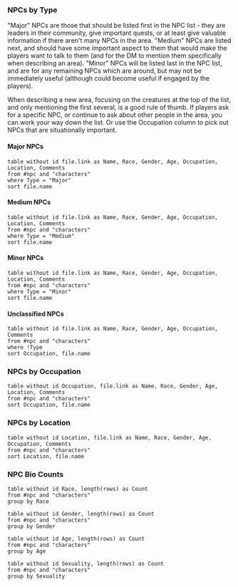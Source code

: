 
### NPCs by Type

"Major" NPCs are those that should be listed first in the NPC list - they are leaders in their community, give important quests, or at least give valuable information if there aren't many NPCs in the area. "Medium" NPCs are listed next, and should have some important aspect to them that would make the players want to talk to them (and for the DM to mention them specifically when describing an area). "Minor" NPCs will be listed last in the NPC list, and are for any remaining NPCs which are around, but may not be immediately useful (although could become useful if engaged by the players).

When describing a new area, focusing on the creatures at the top of the list, and only mentioning the first several, is a good rule of thumb. If players ask for a specific NPC, or continue to ask about other people in the area, you can work your way down the list. Or use the Occupation column to pick out NPCs that are situationally important.

#### Major NPCs
```dataview
table without id file.link as Name, Race, Gender, Age, Occupation, Location, Comments
from #npc and "characters"
where Type = "Major"
sort file.name
```

#### Medium NPCs
```dataview
table without id file.link as Name, Race, Gender, Age, Occupation, Location, Comments
from #npc and "characters"
where Type = "Medium"
sort file.name
```

#### Minor NPCs
```dataview
table without id file.link as Name, Race, Gender, Age, Occupation, Location, Comments
from #npc and "characters"
where Type = "Minor"
sort file.name
```

#### Unclassified NPCs
```dataview
table without id file.link as Name, Race, Gender, Age, Occupation, Comments
from #npc and "characters"
where !Type
sort Occupation, file.name
```

### NPCs by Occupation

```dataview
table without id Occupation, file.link as Name, Race, Gender, Age, Location, Comments
from #npc and "characters"
sort Occupation, file.name
```

### NPCs by Location

```dataview
table without id Location, file.link as Name, Race, Gender, Age, Occupation, Comments
from #npc and "characters"
sort Location, file.name
```

### NPC Bio Counts

```dataview
table without id Race, length(rows) as Count
from #npc and "characters"
group by Race
```

```dataview
table without id Gender, length(rows) as Count
from #npc and "characters"
group by Gender
```

```dataview
table without id Age, length(rows) as Count
from #npc and "characters"
group by Age
```

```dataview
table without id Sexuality, length(rows) as Count
from #npc and "characters"
group by Sexuality
```
